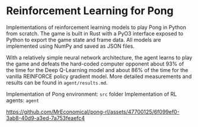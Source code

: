# Reinforcement Learning for Pong

Implementations of reinforcement learning models to play Pong in Python from scratch. The game is built in Rust with a PyO3 interface exposed to Python to export the game state and frame data. All models are implemented using NumPy and saved as JSON files.

With a relatively simple neural network architecture, the agent learns to play the game and defeats the hard-coded computer opponent about 93% of the time for the Deep Q-Learning model and about 86% of the time for the vanilla REINFORCE policy gradient model. More detailed measurements and results can be found in `agent/results.md`.

Implementation of Pong environment: `src` folder
Implementation of RL agents: `agent`

https://github.com/MrEconomical/pong-rl/assets/47700125/6f099ef0-3ab8-40d9-a3ed-7a753feaefc4